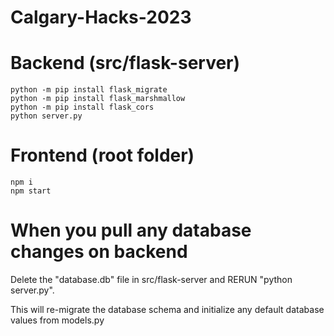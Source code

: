 # Calgary-Hacks-2023

# Backend (src/flask-server)
```
python -m pip install flask_migrate
python -m pip install flask_marshmallow
python -m pip install flask_cors
python server.py
```

# Frontend (root folder)
```
npm i
npm start
```

# When you pull any database changes on backend
Delete the "database.db" file in src/flask-server and RERUN "python server.py".

This will re-migrate the database schema and initialize any default database values from models.py